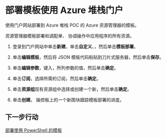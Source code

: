 <properties
    pageTitle="部署模板使用 Azure 堆栈中的门户网站 |Microsoft Azure"
    description="了解如何使用 Azure 堆栈门户网站部署的模板。"
    services="azure-stack"
    documentationCenter=""
    authors="HeathL17"
    manager="byronr"
    editor=""/>

<tags
    ms.service="azure-stack"
    ms.workload="na"
    ms.tgt_pltfrm="na"
    ms.devlang="na"
    ms.topic="article"
    ms.date="09/26/2016"
    ms.author="helaw"/>

# <a name="deploy-templates-using-the-azure-stack-portal"></a>部署模板使用 Azure 堆栈门户

使用门户网站部署到 Azure 堆栈 POC 的 Azure 资源管理器的模板。

资源管理器模板部署和调配单、 协调操作中应用程序的所有资源。

1.  登录到门户网站中单击**新建**，单击**自定义**、，然后单击**模板部署**。

2.  单击**编辑模板**，然后将 JSON 模板代码粘贴到刀片式服务器，然后单击**保存**。

3.  单击**编辑参数**，键入，所列参数的值，然后单击**确定**。

4.  单击**订阅**，选择所需的订阅，然后单击**确定**。

5.  单击**资源组**现有资源组中选择或创建一个新，然后单击**确定**。

6.  单击**创建**。 操控板上的一个新图块跟踪模板部署的进度。

## <a name="next-steps"></a>下一步行动

[部署使用 PowerShell 的模板](azure-stack-deploy-template-powershell.md)
